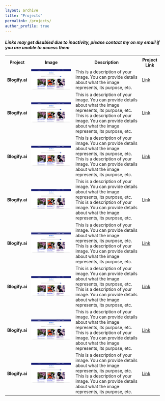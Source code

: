 ```yaml
---
layout: archive
title: "Projects"
permalink: /projects/
author_profile: true
---
```


#### *Links may get disabled due to inactivity, please contact my on my email if you are unable to access them*

<table>
  <tr>
    <th><b>Project</b></th>
    <th><b>Image</b></th>
    <th><b>Description</b></th>
    <th><b>Project Link</b></th>
  </tr>
  <tr>
    <td><b>Blogify.ai</b></td>
    <td><img src="/images/blogifyy.png" alt="Image Description"></td>
    <td>
      <!-- Add your image description here -->
      This is a description of your image. You can provide details about what the image represents, its purpose, etc.
    </td>
    <td>
      <a href="https://blogify-ai.netlify.app/">Link</a>
    </td>
  </tr>
    <tr>
    <td><b>Blogify.ai</b></td>
    <td><img src="/images/blogifyy.png" alt="Image Description"></td>
    <td>
      <!-- Add your image description here -->
      This is a description of your image. You can provide details about what the image represents, its purpose, etc.
       This is a description of your image. You can provide details about what the image represents, its purpose, etc.
    </td>
    <td>
      <a href="https://blogify-ai.netlify.app/">Link</a>
    </td>
  </tr>
      <tr>
    <td><b>Blogify.ai</b></td>
    <td><img src="/images/blogifyy.png" alt="Image Description"></td>
    <td>
      <!-- Add your image description here -->
      This is a description of your image. You can provide details about what the image represents, its purpose, etc.
       This is a description of your image. You can provide details about what the image represents, its purpose, etc.
    </td>
    <td>
      <a href="https://blogify-ai.netlify.app/">Link</a>
    </td>
  </tr>
      <tr>
    <td><b>Blogify.ai</b></td>
    <td><img src="/images/blogifyy.png" alt="Image Description"></td>
    <td>
      <!-- Add your image description here -->
      This is a description of your image. You can provide details about what the image represents, its purpose, etc.
       This is a description of your image. You can provide details about what the image represents, its purpose, etc.
    </td>
    <td>
      <a href="https://blogify-ai.netlify.app/">Link</a>
    </td>
  </tr>
      <tr>
    <td><b>Blogify.ai</b></td>
    <td><img src="/images/blogifyy.png" alt="Image Description"></td>
    <td>
      <!-- Add your image description here -->
      This is a description of your image. You can provide details about what the image represents, its purpose, etc.
       This is a description of your image. You can provide details about what the image represents, its purpose, etc.
    </td>
    <td>
      <a href="https://blogify-ai.netlify.app/">Link</a>
    </td>
  </tr>
      <tr>
    <td><b>Blogify.ai</b></td>
    <td><img src="/images/blogifyy.png" alt="Image Description"></td>
    <td>
      <!-- Add your image description here -->
      This is a description of your image. You can provide details about what the image represents, its purpose, etc.
       This is a description of your image. You can provide details about what the image represents, its purpose, etc.
    </td>
    <td>
      <a href="https://blogify-ai.netlify.app/">Link</a>
    </td>
  </tr>
      <tr>
    <td><b>Blogify.ai</b></td>
    <td><img src="/images/blogifyy.png" alt="Image Description"></td>
    <td>
      <!-- Add your image description here -->
      This is a description of your image. You can provide details about what the image represents, its purpose, etc.
       This is a description of your image. You can provide details about what the image represents, its purpose, etc.
    </td>
    <td>
      <a href="https://blogify-ai.netlify.app/">Link</a>
    </td>
  </tr>
      <tr>
    <td><b>Blogify.ai</b></td>
    <td><img src="/images/blogifyy.png" alt="Image Description"></td>
    <td>
      <!-- Add your image description here -->
      This is a description of your image. You can provide details about what the image represents, its purpose, etc.
       This is a description of your image. You can provide details about what the image represents, its purpose, etc.
    </td>
    <td>
      <a href="https://blogify-ai.netlify.app/">Link</a>
    </td>
  </tr>
</table>
